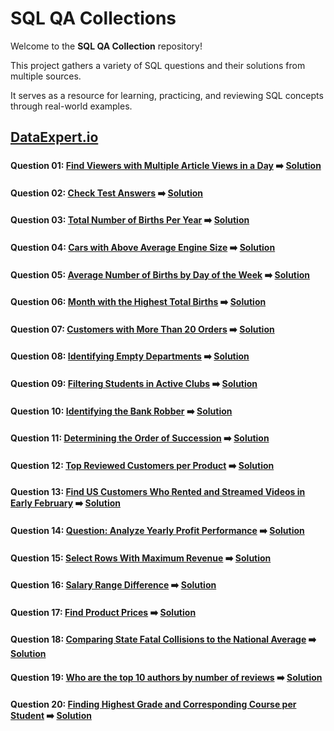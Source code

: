 # SQL QA Collections

Welcome to the **SQL QA Collection** repository!  

This project gathers a variety of SQL questions and their solutions from multiple sources.  

It serves as a resource for learning, practicing, and reviewing SQL concepts through real-world examples.

## [DataExpert.io](DataExpert.io/README.md)

###

#### Question 01: [Find Viewers with Multiple Article Views in a Day](https://www.dataexpert.io/question/find-multiple-article-viewers) ➡️ [Solution](DataExpert.io/DataExpert-SQL01.sql)

#### Question 02: [Check Test Answers](https://www.dataexpert.io/question/check-test-answers) ➡️ [Solution](DataExpert.io/DataExpert-SQL02.sql)

#### Question 03: [Total Number of Births Per Year](https://www.dataexpert.io/question/total-births-per-year) ➡️ [Solution](DataExpert.io/DataExpert-SQL03.sql)

#### Question 04: [Cars with Above Average Engine Size](https://www.dataexpert.io/question/cars-above-average-engine-size) ➡️ [Solution](DataExpert.io/DataExpert-SQL04.sql)

#### Question 05: [Average Number of Births by Day of the Week](https://www.dataexpert.io/question/average-births-per-day-of-week) ➡️ [Solution](DataExpert.io/DataExpert-SQL05.sql)

#### Question 06: [Month with the Highest Total Births](https://www.dataexpert.io/question/highest-birth-month) ➡️ [Solution](DataExpert.io/DataExpert-SQL06.sql)

#### Question 07: [Customers with More Than 20 Orders](https://www.dataexpert.io/question/loyal-customers) ➡️ [Solution](DataExpert.io/DataExpert-SQL07.sql)

#### Question 08: [Identifying Empty Departments](https://www.dataexpert.io/question/empty-departments-list) ➡️ [Solution](DataExpert.io/DataExpert-SQL08.sql)

#### Question 09: [Filtering Students in Active Clubs](https://www.dataexpert.io/question/active-club-members) ➡️ [Solution](DataExpert.io/DataExpert-SQL09.sql)

#### Question 10: [Identifying the Bank Robber](https://www.dataexpert.io/question/bank-robber-identification) ➡️ [Solution](DataExpert.io/DataExpert-SQL10.sql)

#### Question 11: [Determining the Order of Succession](https://www.dataexpert.io/question/order-of-succession) ➡️ [Solution](DataExpert.io/DataExpert-SQL11.sql)

#### Question 12: [Top Reviewed Customers per Product](https://www.dataexpert.io/question/top-reviewed-customers-per-product) ➡️ [Solution](DataExpert.io/DataExpert-SQL12.sql)

#### Question 13: [Find US Customers Who Rented and Streamed Videos in Early February](https://www.dataexpert.io/question/us-customers-rented-streamed-early-feb) ➡️ [Solution](DataExpert.io/DataExpert-SQL13.sql)

#### Question 14: [Question: Analyze Yearly Profit Performance](https://www.dataexpert.io/question/yearly-profit-performance) ➡️ [Solution](DataExpert.io/DataExpert-SQL14.sql)

#### Question 15: [Select Rows With Maximum Revenue](https://www.dataexpert.io/question/select-max-revenue-rows) ➡️ [Solution](DataExpert.io/DataExpert-SQL15.sql)

#### Question 16: [Salary Range Difference](https://www.dataexpert.io/question/salary-range-difference) ➡️ [Solution](DataExpert.io/DataExpert-SQL16.sql)

#### Question 17: [Find Product Prices](https://www.dataexpert.io/question/find-product-prices) ➡️ [Solution](DataExpert.io/DataExpert-SQL17.sql)

#### Question 18: [Comparing State Fatal Collisions to the National Average](https://www.dataexpert.io/question/state-fatal-collisions) ➡️ [Solution](DataExpert.io/DataExpert-SQL18.sql)

#### Question 19: [Who are the top 10 authors by number of reviews](https://www.dataexpert.io/question/top-10-authors-by-reviews) ➡️ [Solution](DataExpert.io/DataExpert-SQL19.sql)

#### Question 20: [Finding Highest Grade and Corresponding Course per Student](https://www.dataexpert.io/question/highest-grade-corresponding-course) ➡️ [Solution](DataExpert.io/DataExpert-SQL20.sql)
